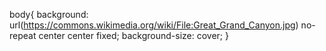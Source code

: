 body{
background: url(https://commons.wikimedia.org/wiki/File:Great_Grand_Canyon.jpg) no-repeat center center fixed; background-size: cover;
}

